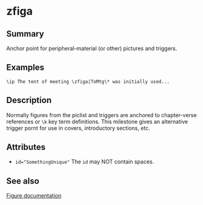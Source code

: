 # zfiga
## Summary
Anchor point for peripheral-material (or other) pictures and triggers.

## Examples
`\ip The tent of meeting \zfiga|ToMtg\* was initially used...`
 
## Description
Normally figures  from the piclist  and triggers are anchored to chapter-verse references or `\k` key term definitions. This milestone gives an alternative trigger pornt for use in covers, introductory sections, etc.

## Attributes
 * `id="SomethingUnique"`  The `id` may NOT contain spaces.
 
## See also

[Figure documentation](../documentation/figures.md)




